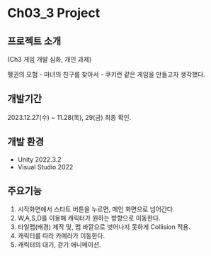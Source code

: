 
# Ch03_3 Project

## 프로젝트 소개 
(Ch3 게임 개발 심화, 개인 과제)

펭귄의 모험  - 마녀의 친구를 찾아서 -
쿠키런 같은 게임을 만들고자 생각했다.

## 개발기간
2023.12.27(수) ~ 11.28(목), 29(금) 최종 확인.

## 개발 환경
* Unity 2022.3.2
* Visual Studio 2022


## 주요기능

1. 시작화면에서 스타트 버튼을 누르면, 메인 화면으로 넘어간다.
2.  W,A,S,D를 이용해 캐릭터가 원하는 방향으로 이동한다.
3. 타일맵(배경) 제작 및, 맵 바깥으로 벗어나지 못하게 Collision 적용.
4. 캐릭터를 따라 카메라가 이동한다.
5. 캐릭터의 대기, 걷기 애니메이션.

